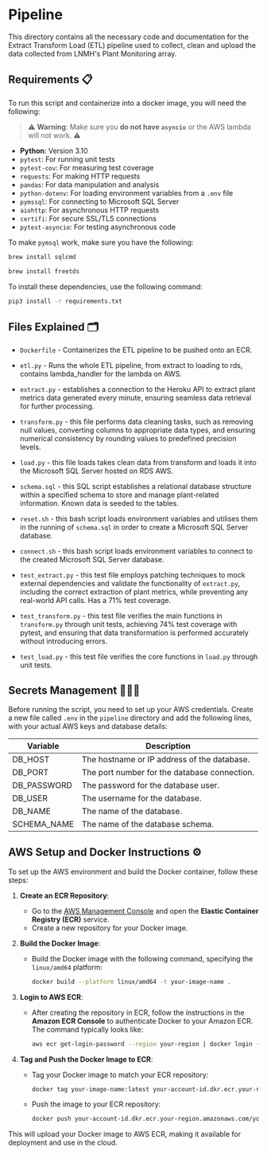 # Pipeline

This directory contains all the necessary code and documentation for the Extract Transform Load (ETL) pipeline used to collect, clean and upload the data collected from LNMH's Plant Monitoring array.

## Requirements 📋

To run this script and containerize into a docker image, you will need the following:

> ⚠️ **Warning**: Make sure you **do not have `asyncio`** or the AWS lambda will not work. ⚠️

- **Python**: Version 3.10
- `pytest`: For running unit tests
- `pytest-cov`: For measuring test coverage
- `requests`: For making HTTP requests
- `pandas`: For data manipulation and analysis
- `python-dotenv`: For loading environment variables from a `.env` file
- `pymssql`: For connecting to Microsoft SQL Server
- `aiohttp`: For asynchronous HTTP requests
- `certifi`: For secure SSL/TLS connections
- `pytest-asyncio`: For testing asynchronous code

To make `pymsql` work, make sure you have the following:

```zsh
brew install sqlcmd
```
```zsh
brew install freetds
```

To install these dependencies, use the following command:

```zsh
pip3 install -r requirements.txt
```

## Files Explained 🗂️
- `Dockerfile` - Containerizes the ETL pipeline to be pushed onto an ECR.
- `etl.py` - Runs the whole ETL pipeline, from extract to loading to rds, contains lambda_handler for the lambda on AWS.
- `extract.py` - establishes a connection to the Heroku API to extract plant metrics data generated every minute, ensuring seamless data retrieval for further processing.
- `transform.py` - this file performs data cleaning tasks, such as removing null values, converting columns to appropriate data types, and ensuring numerical consistency by rounding values to predefined precision levels.
- `load.py` - this file loads takes clean data from transform and loads it into the Microsoft SQL Server hosted on RDS AWS.

- `schema.sql` - this SQL script establishes a relational database structure within a specified schema to store and manage plant-related information. Known data is seeded to the tables.
- `reset.sh` - this bash script loads environment variables and utilises them in the running of `schema.sql` in order to create a Microsoft SQL Server database.
- `connect.sh` - this bash script loads environment variables to connect to the created Microsoft SQL Server database.

- `test_extract.py` - this test file employs patching techniques to mock external dependencies and validate the functionality of `extract.py`, including the correct extraction of plant metrics, while preventing any real-world API calls. Has a 71% test coverage.
- `test_transform.py` - this test file verifies the main functions in `transform.py` through unit tests, achieving 74% test coverage with pytest, and ensuring that data transformation is performed accurately without introducing errors.
- `test_load.py` - this test file verifies the core functions in `load.py` through unit tests.


## Secrets Management 🕵🏽‍♂️
Before running the script, you need to set up your AWS credentials. Create a new file called `.env` in the `pipeline` directory and add the following lines, with your actual AWS keys and database details:

| Variable         | Description                                      |
|------------------|--------------------------------------------------|
| DB_HOST          | The hostname or IP address of the database.      |
| DB_PORT          | The port number for the database connection.     |
| DB_PASSWORD      | The password for the database user.              |
| DB_USER          | The username for the database.                   |
| DB_NAME          | The name of the database.                        |
| SCHEMA_NAME      | The name of the database schema.                 |

## AWS Setup and Docker Instructions ⚙️

To set up the AWS environment and build the Docker container, follow these steps:

1. **Create an ECR Repository**:
   - Go to the [AWS Management Console](https://aws.amazon.com/console/) and open the **Elastic Container Registry (ECR)** service.
   - Create a new repository for your Docker image.

2. **Build the Docker Image**:
   - Build the Docker image with the following command, specifying the `linux/amd64` platform:
     ```sh
     docker build --platform linux/amd64 -t your-image-name .
     ```

3. **Login to AWS ECR**:
   - After creating the repository in ECR, follow the instructions in the **Amazon ECR Console** to authenticate Docker to your Amazon ECR. The command typically looks like:
     ```sh
     aws ecr get-login-password --region your-region | docker login --username AWS --password-stdin your-account-id.dkr.ecr.your-region.amazonaws.com
     ```

4. **Tag and Push the Docker Image to ECR**:
   - Tag your Docker image to match your ECR repository:
     ```sh
     docker tag your-image-name:latest your-account-id.dkr.ecr.your-region.amazonaws.com/your-repository-name:latest
     ```
   - Push the image to your ECR repository:
     ```sh
     docker push your-account-id.dkr.ecr.your-region.amazonaws.com/your-repository-name:latest
     ```

This will upload your Docker image to AWS ECR, making it available for deployment and use in the cloud.
